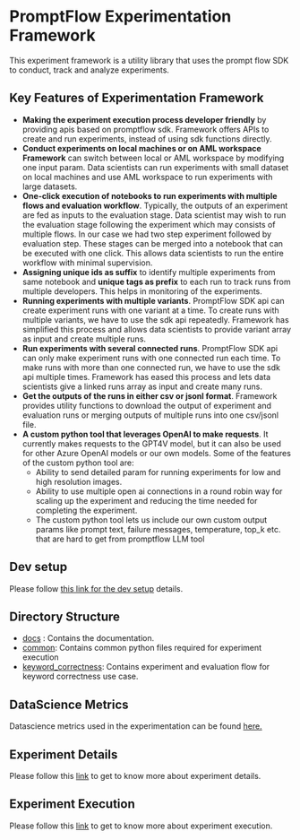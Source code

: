 # PromptFlow Experimentation Framework

This experiment framework is a utility library that uses the prompt flow SDK to conduct, track and analyze experiments.

## Key Features of Experimentation Framework
* **Making the experiment execution process developer friendly** by providing apis based on promptflow sdk.
Framework offers APIs to create and run experiments, instead of using sdk functions directly.
* **Conduct experiments on local machines or on AML workspace Framework** can switch between local or AML workspace by modifying one input param. Data scientists can run experiments with small dataset on local machines and use AML workspace to run experiments with large datasets.
* **One-click execution of notebooks to run experiments with multiple flows and evaluation workflow**. Typically, the outputs of an experiment are fed as inputs to the evaluation stage. Data scientist may wish to run the evaluation stage following the experiment which may consists of multiple flows. In our case we had two step experiment followed by evaluation step. These stages can be merged into a notebook that can be executed with one click. This allows data scientists to run the entire workflow with minimal supervision.
* **Assigning unique ids as suffix** to identify multiple experiments from same notebook and **unique tags as prefix** to each run to track runs from multiple developers. This helps in monitoring of the experiments. 
* **Running experiments with multiple variants**. PromptFlow SDK api can create experiment runs with one variant at a time. To create runs with multiple variants, we have to use the sdk api repeatedly. Framework has simplified this process and allows data scientists to provide variant array as input and create multiple runs.
* **Run experiments with several connected runs**. PromptFlow SDK api can only make experiment runs with one connected run each time. To make runs with more than one connected run, we have to use the sdk api multiple times. Framework has eased this process and lets data scientists give a linked runs array as input and create many runs.
* **Get the outputs of the runs in either csv or jsonl format**. Framework provides utility functions to download the output of experiment and evaluation runs or merging outputs of multiple runs into one csv/jsonl file.
* **A custom python tool that leverages OpenAI to make requests**. It currently makes requests to the GPT4V model, but it can also be used for other Azure OpenAI models or our own models. Some of the features of the custom python tool are:  
    - Ability to send detailed param for running experiments for low and high resolution images.  
    - Ability to use multiple open ai connections in a round robin way for scaling up the experiment and reducing the time needed for completing the experiment.  
    - The custom python tool lets us include our own custom output params like prompt text, failure messages, temperature, top_k etc. that are hard to get from promptflow LLM tool

## Dev setup
Please follow [this link for the dev setup](./docs/dev-setup.md) details.

## Directory Structure
*   [docs](./docs/) : Contains the documentation.
*   [common](./common/): Contains common python files required for experiment execution
*   [keyword_correctness](./keyword_correctness/): Contains experiment and evaluation flow for keyword correctness use case. 

## DataScience Metrics
Datascience metrics used in the experimentation can be found [here.](./docs/data_science_metrics.md)

## Experiment Details
Please follow this [link](./docs/experiment_details.md) to get to know more about experiment details.

## Experiment Execution 
Please follow this [link](./docs/experiment_execution.md) to get to know more about experiment execution.



